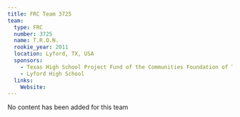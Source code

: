 ```yaml
---
title: FRC Team 3725
team:
  type: FRC
  number: 3725
  name: T.R.O.N.
  rookie_year: 2011
  location: Lyford, TX, USA
  sponsors:
    - Texas High School Project Fund of the Communities Foundation of Texas
    - Lyford High School
  links:
    Website: 
---
```

No content has been added for this team